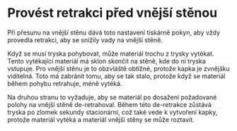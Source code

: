 Provést retrakci před vnější stěnou
====
Při přesunu na vnější stěnu dává toto nastavení tiskárně pokyn, aby vždy provedla retrakci, aby se snížily vady na vnější stěně.

Když se musí tryska pohybovat, může materiál trochu z trysky vytékat. Tento vytékající materiál má sklon skončit na stěně, kde do ní tryska vstupuje. Pro vnější stěnu je to obzvláště obtížné, protože kapka je zvnějšku viditelná. Toto má zabránit tomu, aby se tak stalo, protože když se materiál během pohybu retrahuje, méně vytéká.

Na druhou stranu to vyžaduje, aby se materiál po dosažení požadované polohy na vnější stěně de-retrahoval. Během této de-retrakce zůstává tryska po zlomek sekundy stacionární, což také vede k vytvoření kapky, protože materiál vytéká a materiál vnější stěny se může roztavit.

